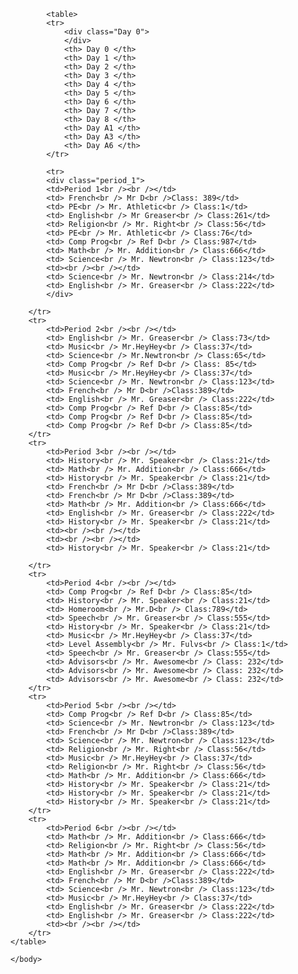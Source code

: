 <!DOCTYPE Html>
<html>
	<head>
		<link href="./Style_CSS.css" type="text/css" rel="stylesheet"> 
		<title>  Class Schedule 2017/2018 </title>
	</head>
		<body>
			
			<table>
			<tr>
				<div class="Day 0">
				</div>
				<th> Day 0 </th>
				<th> Day 1 </th>				
				<th> Day 2 </th>
				<th> Day 3 </th>
				<th> Day 4 </th>
				<th> Day 5 </th>
				<th> Day 6 </th>
				<th> Day 7 </th>
				<th> Day 8 </th>
				<th> Day A1 </th>
				<th> Day A3 </th>
				<th> Day A6 </th>
			</tr>
			
			<tr>
			<div class="period_1">
			<td>Period 1<br /><br /></td>
			<td> French<br /> Mr D<br />Class: 389</td>
			<td> PE<br /> Mr. Athletic<br /> Class:1</td>
			<td> English<br /> Mr Greaser<br /> Class:261</td>
			<td> Religion<br /> Mr. Right<br /> Class:56</td>
			<td> PE<br /> Mr. Athletic<br /> Class:76</td>
			<td> Comp Prog<br /> Ref D<br /> Class:987</td>
			<td> Math<br /> Mr. Addition<br /> Class:666</td>
			<td> Science<br /> Mr. Newtron<br /> Class:123</td>
			<td><br /><br /></td>
			<td> Science<br /> Mr. Newtron<br /> Class:214</td>
			<td> English<br /> Mr. Greaser<br /> Class:222</td>
			</div>
		
		</tr>
		<tr>
			<td>Period 2<br /><br /></td>
			<td> English<br /> Mr. Greaser<br /> Class:73</td>
			<td> Music<br /> Mr.HeyHey<br /> Class:37</td>
			<td> Science<br /> Mr.Newtron<br /> Class:65</td>
			<td> Comp Prog<br /> Ref D<br /> Class: 85</td>
			<td> Music<br /> Mr.HeyHey<br /> Class:37</td>
			<td> Science<br /> Mr. Newtron<br /> Class:123</td>
			<td> French<br /> Mr D<br />Class:389</td>
			<td> English<br /> Mr. Greaser<br /> Class:222</td>
			<td> Comp Prog<br /> Ref D<br /> Class:85</td>
			<td> Comp Prog<br /> Ref D<br /> Class:85</td>		
			<td> Comp Prog<br /> Ref D<br /> Class:85</td>
		</tr>
		<tr>
			<td>Period 3<br /><br /></td>
			<td> History<br /> Mr. Speaker<br /> Class:21</td>
			<td> Math<br /> Mr. Addition<br /> Class:666</td>
			<td> History<br /> Mr. Speaker<br /> Class:21</td>
			<td> French<br /> Mr D<br />Class:389</td>
			<td> French<br /> Mr D<br />Class:389</td>
			<td> Math<br /> Mr. Addition<br /> Class:666</td>
			<td> English<br /> Mr. Greaser<br /> Class:222</td>
			<td> History<br /> Mr. Speaker<br /> Class:21</td>
			<td><br /><br /></td>
			<td><br /><br /></td>
			<td> History<br /> Mr. Speaker<br /> Class:21</td>
			
		</tr>
		<tr>
			<td>Period 4<br /><br /></td>
			<td> Comp Prog<br /> Ref D<br /> Class:85</td>
			<td> History<br /> Mr. Speaker<br /> Class:21</td>
			<td> Homeroom<br /> Mr.D<br /> Class:789</td>
			<td> Speech<br /> Mr. Greaser<br /> Class:555</td>
			<td> History<br /> Mr. Speaker<br /> Class:21</td>
			<td> Music<br /> Mr.HeyHey<br /> Class:37</td>
			<td> Level Assembly<br /> Mr. Fulvs<br /> Class:1</td>
			<td> Speech<br /> Mr. Greaser<br /> Class:555</td>
			<td> Advisors<br /> Mr. Awesome<br /> Class: 232</td>
			<td> Advisors<br /> Mr. Awesome<br /> Class: 232</td>
			<td> Advisors<br /> Mr. Awesome<br /> Class: 232</td>
		</tr>
		<tr>
			<td>Period 5<br /><br /></td>
			<td> Comp Prog<br /> Ref D<br /> Class:85</td>
			<td> Science<br /> Mr. Newtron<br /> Class:123</td>
			<td> French<br /> Mr D<br />Class:389</td>
			<td> Science<br /> Mr. Newtron<br /> Class:123</td>
			<td> Religion<br /> Mr. Right<br /> Class:56</td>
			<td> Music<br /> Mr.HeyHey<br /> Class:37</td>
			<td> Religion<br /> Mr. Right<br /> Class:56</td>
			<td> Math<br /> Mr. Addition<br /> Class:666</td>
			<td> History<br /> Mr. Speaker<br /> Class:21</td>
			<td> History<br /> Mr. Speaker<br /> Class:21</td>
			<td> History<br /> Mr. Speaker<br /> Class:21</td>
		</tr>
		<tr>
			<td>Period 6<br /><br /></td>
			<td> Math<br /> Mr. Addition<br /> Class:666</td>
			<td> Religion<br /> Mr. Right<br /> Class:56</td>
			<td> Math<br /> Mr. Addition<br /> Class:666</td>
			<td> Math<br /> Mr. Addition<br /> Class:666</td>
			<td> English<br /> Mr. Greaser<br /> Class:222</td>
			<td> French<br /> Mr D<br />Class:389</td>
			<td> Science<br /> Mr. Newtron<br /> Class:123</td>
			<td> Music<br /> Mr.HeyHey<br /> Class:37</td>
			<td> English<br /> Mr. Greaser<br /> Class:222</td>
			<td> English<br /> Mr. Greaser<br /> Class:222</td>
			<td><br /><br /></td>
		</tr>
	</table>

	</body>
</html>	
